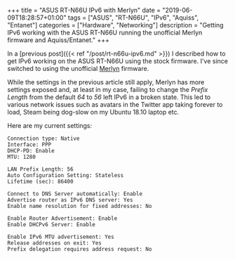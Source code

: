 +++
title = "ASUS RT-N66U IPv6 with Merlyn"
date = "2019-06-09T18:28:57+01:00"
tags = ["ASUS", "RT-N66U", "IPv6", "Aquiss", "Entanet"]
categories = ["Hardware", "Networking"]
description = "Getting IPv6 working with the ASUS RT-N66U running the unofficial Merlyn firmware and Aquiss/Entanet."
+++

In a [previous post]({{< ref "/post/rt-n66u-ipv6.md" >}}) I described
how to get IPv6 working on the ASUS RT-N66U using the stock firmware.
I've since switched to using the unofficial
[Merlyn](https://asuswrt.lostrealm.ca/) firmware.

While the settings in the previous article still apply, Merlyn has more
settings exposed and, at least in my case, failing to change the *Prefix
Length* from the default *64* to *56* left IPv6 in a broken state. This
led to various network issues such as avatars in the Twitter app taking
forever to load, Steam being dog-slow on my Ubuntu 18.10 laptop etc.

Here are my current settings:

```text
Connection type: Native
Interface: PPP
DHCP-PD: Enable
MTU: 1280

LAN Prefix Length: 56
Auto Configuration Setting: Stateless
Lifetime (sec): 86400

Connect to DNS Server automatically: Enable
Advertise router as IPv6 DNS server: Yes
Enable name resolution for fixed addresses: No

Enable Router Advertisement: Enable
Enable DHCPv6 Server: Enable

Enable IPv6 MTU advertisement: Yes
Release addresses on exit: Yes
Prefix delegation requires address request: No
```
